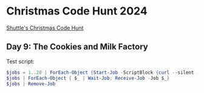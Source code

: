 # Christmas Code Hunt 2024

[Shuttle's Christmas Code Hunt](https://www.shuttle.dev/cch)

## Day 9: The Cookies and Milk Factory

Test script:

```powershell
$jobs = 1..20 | ForEach-Object {Start-Job -ScriptBlock {curl --silent -X POST http://localhost:8000/9/milk}}
$jobs | ForEach-Object { $_ | Wait-Job; Receive-Job -Job $_}
$jobs | Remove-Job
```
